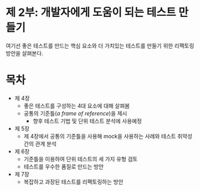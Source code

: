 # 제 2부: 개발자에게 도움이 되는 테스트 만들기

여기선 좋은 테스트를 만드는 핵심 요소와 더 가치있는 테스트를 만들기 위한 리팩토링 방안을 살펴본다.

# 목차

- 제 4장
    - 좋은 테스트를 구성하는 4대 요소에 대해 살펴봄
    - 공통의 기준틀(_a frame of reference_)을 제시
        - 향후 테스트 기법 및 단위 테스트 분석에 사용예정
- 제 5장
    - 제 4장에서 공통의 기준틀을 사용해 mock을 사용하는 사례와 테스트 취약성 간의 관계 분석
- 제 6장
    - 기준틀을 이용하여 단위 테스트의 세 가지 유형 검토
    - 테스트를 우수한 품질로 만드는 방안
- 제 7장
    - 복잡하고 과장된 테스트를 리팩토링하는 방안
